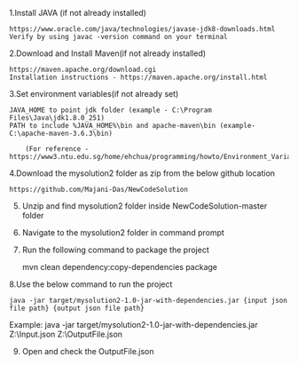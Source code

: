 1.Install JAVA (if not already installed)

	https://www.oracle.com/java/technologies/javase-jdk8-downloads.html
	Verify by using javac -version command on your terminal

2.Download and Install Maven(if not already installed)

	https://maven.apache.org/download.cgi
	Installation instructions - https://maven.apache.org/install.html

3.Set environment variables(if not already set)

	JAVA_HOME to point jdk folder (example - C:\Program Files\Java\jdk1.8.0_251)
	PATH to include %JAVA_HOME%\bin and apache-maven\bin (example- C:\apache-maven-3.6.3\bin)
	
        (For reference - https://www3.ntu.edu.sg/home/ehchua/programming/howto/Environment_Variables.html)

 
4.Download the mysolution2 folder as zip from the below github location

	https://github.com/Majani-Das/NewCodeSolution 

5. Unzip and find mysolution2 folder inside NewCodeSolution-master folder

6. Navigate to the mysolution2 folder in command prompt

7. Run the following command to package the project

	mvn clean dependency:copy-dependencies package

8.Use the below command to run the project

	java -jar target/mysolution2-1.0-jar-with-dependencies.jar {input json file path} {output json file path}

Example:
	java -jar target/mysolution2-1.0-jar-with-dependencies.jar Z:\Input.json Z:\OutputFile.json

9. Open and check the OutputFile.json
